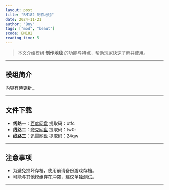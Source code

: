 ```yaml
---
layout: post
title: "BM182 制作地毯"
date: 2024-11-21
author: "Bny"
tags: ["mod", "beaut"]
scode: BM182
reading_time: 5
---
```


> 本文介绍模组 **制作地毯** 的功能与特点，帮助玩家快速了解并使用。

---

## 模组简介

内容有待更新...

---


## 文件下载
- **线路一**：[百度网盘](https://pan.baidu.com/s/1bKhSyRafIEhDyBatX71L9w?pwd=otfc)  提取码：otfc  
- **线路二**：[夸克网盘](https://pan.quark.cn/s/c42be68d53e4?pwd=tw0r)  提取码：tw0r  
- **线路三**：[迅雷网盘](https://pan.xunlei.com/s/VOCCbhseS4iu4xk2rPgfRq6fA1?pwd=24qw)  提取码：24qw  

---

## 注意事项
- 为避免损坏存档，使用前请备份游戏存档。
- 可能与其他模组存在冲突，建议单独测试。

---

